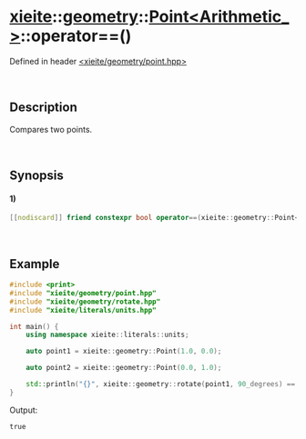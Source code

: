 # [xieite](../../../../../../xieite.md)\:\:[geometry](../../../../../../geometry.md)\:\:[Point<Arithmetic_>](../../../../point.md)\:\:operator==\(\)
Defined in header [<xieite/geometry/point.hpp>](../../../../../../../include/xieite/geometry/point.hpp)

&nbsp;

## Description
Compares two points.

&nbsp;

## Synopsis
#### 1)
```cpp
[[nodiscard]] friend constexpr bool operator==(xieite::geometry::Point<Arithmetic_> point1, xieite::geometry::Point<Arithmetic_> point2) noexcept;
```

&nbsp;

## Example
```cpp
#include <print>
#include "xieite/geometry/point.hpp"
#include "xieite/geometry/rotate.hpp"
#include "xieite/literals/units.hpp"

int main() {
    using namespace xieite::literals::units;

    auto point1 = xieite::geometry::Point(1.0, 0.0);

    auto point2 = xieite::geometry::Point(0.0, 1.0);

    std::println("{}", xieite::geometry::rotate(point1, 90_degrees) == point2);
}
```
Output:
```
true
```
